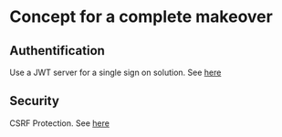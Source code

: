 # Concept for a complete makeover

## Authentification

Use a JWT server for a single sign on solution.
See [here](JWT.md)

## Security

CSRF Protection.
See [here](CSRF.md)
